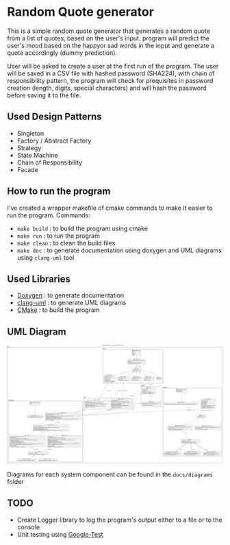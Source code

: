 # Random Quote generator 
This is a simple random quote generator that generates a random quote from a list of quotes, based on the user's input.
program will predict the user's mood based on the happyor sad words in the input and generate a quote accordingly (dummy prediction).

User will be asked to create a user at the first run of the program. The user will be saved in a CSV file with hashed password (SHA224),
with chain of responsibility pattern, the program will check for prequisites in password creation (length, digits, special characters) and will hash the password before saving it to the file.

## Used Design Patterns
- Singleton
- Factory / Abstract Factory
- Strategy
- State Machine
- Chain of Responsibility
- Facade


## How to run the program
I've created a wrapper makefile of cmake commands to make it easier to run the program.
Commands:
- `make build` : to build the program using cmake
- `make run` : to run the program
- `make clean` : to clean the build files
- `make doc` : to generate documentation using doxygen and UML diagrams using `clang-uml` tool

## Used Libraries
- [Doxygen](https://www.doxygen.nl/index.html) : to generate documentation
- [clang-uml](https://clang-uml.github.io/index.html) : to generate UML diagrams
- [CMake](https://cmake.org/) : to build the program

## UML Diagram
![UML Diagram](./docs/diagrams/system_class_diagram.svg)

Diagrams for each system component can be found in the `docs/diagrams` folder

## TODO
- Create Logger library to log the program's output either to a file or to the console 
- Unit testing using [Google-Test](https://github.com/google/googletest)

